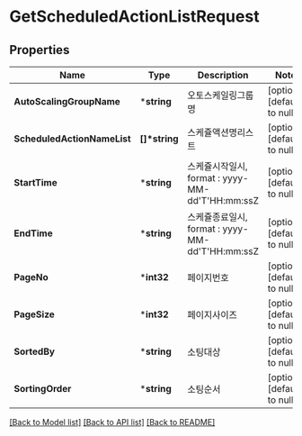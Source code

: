 # GetScheduledActionListRequest

## Properties
Name | Type | Description | Notes
------------ | ------------- | ------------- | -------------
**AutoScalingGroupName** | ***string** | 오토스케일링그룹명 | [optional] [default to null]
**ScheduledActionNameList** | **[]\*string** | 스케쥴액션명리스트 | [optional] [default to null]
**StartTime** | ***string** | 스케쥴시작일시, format : yyyy-MM-dd&#39;T&#39;HH:mm:ssZ | [optional] [default to null]
**EndTime** | ***string** | 스케쥴종료일시, format : yyyy-MM-dd&#39;T&#39;HH:mm:ssZ | [optional] [default to null]
**PageNo** | ***int32** | 페이지번호 | [optional] [default to null]
**PageSize** | ***int32** | 페이지사이즈 | [optional] [default to null]
**SortedBy** | ***string** | 소팅대상 | [optional] [default to null]
**SortingOrder** | ***string** | 소팅순서 | [optional] [default to null]

[[Back to Model list]](../README.md#documentation-for-models) [[Back to API list]](../README.md#documentation-for-api-endpoints) [[Back to README]](../README.md)



